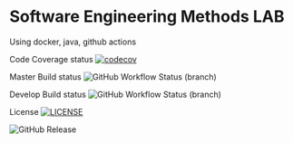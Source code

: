 # Software Engineering Methods LAB

Using docker, java, github actions

Code Coverage status [![codecov](https://codecov.io/gh/blade-iii/sem/graph/badge.svg?token=HT8U808VBC)](https://codecov.io/gh/blade-iii/sem)

Master Build status ![GitHub Workflow Status (branch)](https://img.shields.io/github/actions/workflow/status/Blade-iii/sem/.github/workflows/main.yml?branch=master)

Develop Build status ![GitHub Workflow Status (branch)](https://img.shields.io/github/actions/workflow/status/Blade-iii/sem/.github/workflows/main.yml?branch=develop)

License [![LICENSE](https://img.shields.io/github/license/Blade-iii/sem.svg?style=flat-square)](https://github.com/Blade-iii/sem/blob/master/LICENSE)

![GitHub Release](https://img.shields.io/github/v/release/blade-iii/sem?include_prereleases&sort=date)





